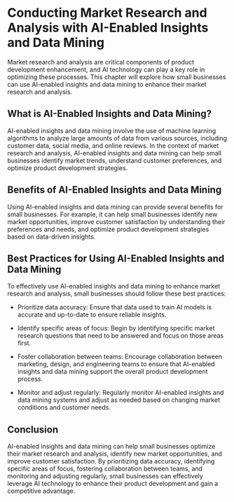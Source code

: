Conducting Market Research and Analysis with AI-Enabled Insights and Data Mining
==============================================================================================================================================

Market research and analysis are critical components of product development enhancement, and AI technology can play a key role in optimizing these processes. This chapter will explore how small businesses can use AI-enabled insights and data mining to enhance their market research and analysis.

What is AI-Enabled Insights and Data Mining?
--------------------------------------------

AI-enabled insights and data mining involve the use of machine learning algorithms to analyze large amounts of data from various sources, including customer data, social media, and online reviews. In the context of market research and analysis, AI-enabled insights and data mining can help small businesses identify market trends, understand customer preferences, and optimize product development strategies.

Benefits of AI-Enabled Insights and Data Mining
-----------------------------------------------

Using AI-enabled insights and data mining can provide several benefits for small businesses. For example, it can help small businesses identify new market opportunities, improve customer satisfaction by understanding their preferences and needs, and optimize product development strategies based on data-driven insights.

Best Practices for Using AI-Enabled Insights and Data Mining
------------------------------------------------------------

To effectively use AI-enabled insights and data mining to enhance market research and analysis, small businesses should follow these best practices:

* Prioritize data accuracy: Ensure that data used to train AI models is accurate and up-to-date to ensure reliable insights.

* Identify specific areas of focus: Begin by identifying specific market research questions that need to be answered and focus on those areas first.

* Foster collaboration between teams: Encourage collaboration between marketing, design, and engineering teams to ensure that AI-enabled insights and data mining support the overall product development process.

* Monitor and adjust regularly: Regularly monitor AI-enabled insights and data mining systems and adjust as needed based on changing market conditions and customer needs.

Conclusion
----------

AI-enabled insights and data mining can help small businesses optimize their market research and analysis, identify new market opportunities, and improve customer satisfaction. By prioritizing data accuracy, identifying specific areas of focus, fostering collaboration between teams, and monitoring and adjusting regularly, small businesses can effectively leverage AI technology to enhance their product development and gain a competitive advantage.
